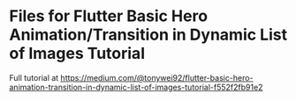 # Files for Flutter Basic Hero Animation/Transition in Dynamic List of Images Tutorial

Full tutorial at https://medium.com/@tonywei92/flutter-basic-hero-animation-transition-in-dynamic-list-of-images-tutorial-f552f2fb91e2